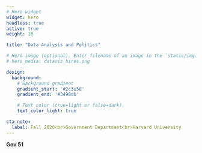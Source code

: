 ```yaml
---
# Hero widget
widget: hero
headless: true
active: true
weight: 10

title: "Data Analysis and Politics"

# Hero image (optional). Enter filename of an image in the `static/img/` folder.
# hero_media: dataviz_hires.png

design:
  background:
    # Background gradient
    gradient_start: '#2c3e50'
    gradient_end: '#3498db'

    # Text color (true=light or false=dark).
    text_color_light: true

cta_note:
  label: Fall 2020<br>Government Department<br>Harvard University
---
```


**Gov 51**
